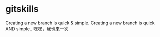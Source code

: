 # gitskills
Creating a new branch is quick & simple.
Creating a new branch is quick AND simple..
嘿嘿，我也来一次
